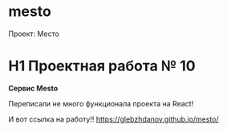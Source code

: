 # mesto
Проект: Место
# H1 Проектная работа № 10
__Сервис Mesto__

Переписали не много функционала проекта на React!

И вот ссылка на работу!!
https://glebzhdanov.github.io/mesto/
